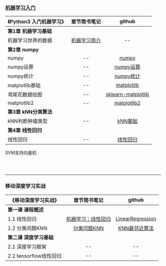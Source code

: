### [机器学习入门](https://github.com/angmu/Machine-Learning)
《Python3 入门机器学习》| 章节简书笔记 | github
---|:-:|:-:
**第1章 机器学习基础** |  |
机器学习世界的数据   | [机器学习简介](https://www.jianshu.com/p/ce5a3bcb8414) | --
**第2章 numpy** |  |
numpy | -- | [numpy](https://nbviewer.jupyter.org/github/angmu/Machine-Learning/blob/master/ch02/numpy.ipynb) 
numpy运算 | -- | [numpy运算](https://nbviewer.jupyter.org/github/angmu/Machine-Learning/blob/master/ch02/numpy运算.ipynb)
numpy统计 | -- | [numpy统计](https://nbviewer.jupyter.org/github/angmu/Machine-Learning/blob/master/ch02/numpy统计.ipynb) 
matplotlib基础 | -- | [matplotlib](https://nbviewer.jupyter.org/github/angmu/Machine-Learning/blob/master/ch02/matplotlib.ipynb) 
鸢尾花数据绘图 | -- | [sklearn-matplotlib](https://nbviewer.jupyter.org/github/angmu/Machine-Learning/blob/master/ch02/sklearn-matplotlib.ipynb) 
matplotlib2 | -- | [matplotlib2](https://nbviewer.jupyter.org/github/angmu/Machine-Learning/blob/master/ch02/matplotlib2.ipynb) 
**第3章 kNN分类算法** |  |
kNN判断肿瘤类型 | -- | [kNN基础](https://nbviewer.jupyter.org/github/angmu/Machine-Learning/blob/master/ch03/kNN.ipynb) 
**第4章 线性回归** | |
线性回归 | -- | [线性回归](https://nbviewer.jupyter.org/github/angmu/Machine-Learning/blob/master/ch04) 



SVM支持向量机





<br><br>

----

### 移动深度学习实战
 《移动深度学习实战》 | 章节简书笔记 | github
 -- | :-: | :-: 
**第一课 课程概述** |  | 
1.1 线性回归 | [机器学习：线性回归](https://www.jianshu.com/p/7966614c082b) | [LinearRegression](https://nbviewer.jupyter.org/github/angmu/Machine-Learning/blob/master/chapter01/LinearRegression.ipynb)
1.2 分类问题KNN  | [分类问题KNN](https://www.jianshu.com/p/089f01adbc24)  | [KNN最邻近算法](https://nbviewer.jupyter.org/github/angmu/Machine-Learning/blob/master/chapter01/KNN.ipynb) 
**第二课 深度学习基础** |  |  
2.1 深度学习框架        | -- |--
2.2  tensorflow线性回归 | -- | --
